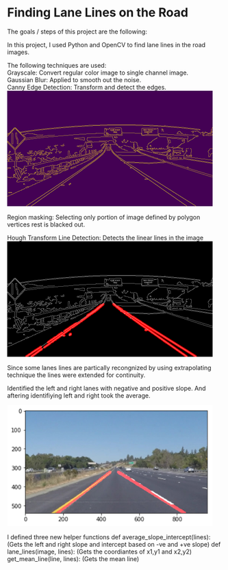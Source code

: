 # **Finding Lane Lines on the Road** 

The goals / steps of this project are the following:


In this project, I used Python and OpenCV to find lane lines in the road images.

The following techniques are used: <br />
Grayscale: Convert regular color image to single channel image. <br />
Gaussian Blur:  Applied to smooth out the noise. <br />
Canny Edge Detection: Transform and detect the edges. <br />
<img src="./edge.png" width="480" alt="Combined Image" /> <br />

Region masking: Selecting only portion of image defined by polygon vertices rest is blacked out. 

Hough Transform Line Detection: Detects the linear lines in the image <br />
<img src="./hough.png" width="480" alt="Combined Image" /> <br />


Since some lanes lines are partically recongnized by using extrapolating technique the lines were extended for continuity. 

Identified the left and right lanes with negative and positive slope. And aftering identifiying left and right took the average. 

<img src="./extrapolate.png" width="480" alt="Combined Image" /> <br />


I defined three new helper functions 
def average_slope_intercept(lines): (Gets the left and right slope and intercept based on -ve and +ve slope)
def lane_lines(image, lines): (Gets the coordiantes of x1,y1 and x2,y2)
get_mean_line(line, lines): (Gets the mean line)

